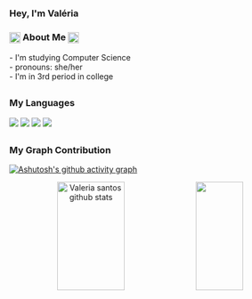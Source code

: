 ### Hey, I'm Valéria
 
 <h3>
  <img align="center" alt="valeria-Js" height="20" width="20" src="https://cdn.discordapp.com/attachments/1060014043873673286/1083978653106454578/pngwing.com.png">
  About Me  
  <img align="center" alt="valeria-Js" height="20" width="20" src="https://cdn.discordapp.com/attachments/1060014043873673286/1083978653106454578/pngwing.com.png">
</h3>
 <div>
- I'm studying Computer Science <br>
- pronouns: she/her <br>
- I'm in 3rd period in college
</div>

 ##
 
<div>
 <h3> My Languages </h3>
 <img src = "https://img.shields.io/badge/HTML5-E34F26?style=for-the-badge&logo=html5&logoColor=white">
 <img src = "https://img.shields.io/badge/CSS3-1572B6?style=for-the-badge&logo=css3&logoColor=white">
 <img src = "https://img.shields.io/badge/JavaScript-F7DF1E?style=for-the-badge&logo=javascript&logoColor=black">
 <img src = "https://img.shields.io/badge/PHP-777BB4?style=for-the-badge&logo=php&logoColor=white">
 </div>

 ##
 
 <h3> My Graph Contribution </h3>
 
[![Ashutosh's github activity graph](https://github-readme-activity-graph.cyclic.app/graph?username=akemilol&bg_color=0d1117&color=dbb5e8&line=9d61ae&point=749ad2&area=true&hide_border=true)](https://github.com/ashutosh00710/github-readme-activity-graph)

<div align="center">  
  <img width="49%" height="195px" src="https://github-readme-stats.vercel.app/api?username=akemilol&show_icons=true&count_private=true&hide_border=true&title&theme=aura&show_icons=true" alt="Valeria santos github stats" /> 
  <img width="41%" height="195px" src="https://github-readme-stats.vercel.app/api/top-langs/?username=akemilol&layout=compact&hide_border=true&title&theme=aura&show_icons=true" />
</div>


 


